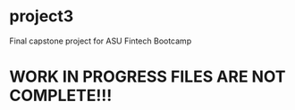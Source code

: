 # project3
Final capstone project for ASU Fintech Bootcamp


# WORK IN PROGRESS FILES ARE NOT COMPLETE!!!
